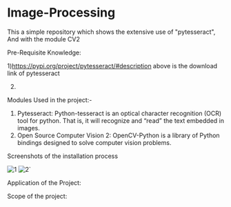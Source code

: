 # Image-Processing
This a simple repository which shows the extensive use of "pytesseract", And with the module CV2

Pre-Requisite Knowledge:

1)https://pypi.org/project/pytesseract/#description
  above is the download link of pytesseract

2)

Modules Used in the project:-

1) Pytesseract: Python-tesseract is an optical character recognition (OCR) tool for python. That is, it will recognize and “read” the text embedded in images.
2) Open Source Computer Vision 2: OpenCV-Python is a library of Python bindings designed to solve computer vision problems.




Screenshots of the installation process

![1](https://user-images.githubusercontent.com/40432616/86956675-18d36e80-c177-11ea-9c89-853910281e4d.PNG)
![2](https://user-images.githubusercontent.com/40432616/86956683-1bce5f00-c177-11ea-9387-b593f92eef31.PNG)`



Application of the Project:








Scope of the project:




